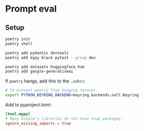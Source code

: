 # Prompt eval

## Setup

```bash
poetry init
poetry shell

poetry add pydantic devtools
poetry add mypy black pytest --group dev

poetry add datasets huggingface_hub
poetry add google-generativeai
```

If `poetry` hangs, add this to the `.zshrc`:

```bash
# To prevent poetry from hanging forever.
export PYTHON_KEYRING_BACKEND=keyring.backends.null.Keyring
```

Add to pyproject.toml:

```toml
[tool.mypy]
# Many Google's libraries do not have stub packages.
ignore_missing_imports = true
```
